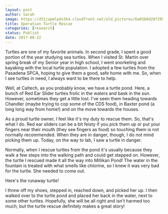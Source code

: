 ```yaml
---
layout: post
author: Sarah
image: https://d31japmlpdv3k4.cloudfront.net/old_pictures/6a01b8d28f2955970c01bb09b6dd6e970d-pi.jpg
title: Operation Turtle Rescue
categories: [research]
status: Publish
date: 2017-08-22
---
```



Turtles are one of my favorite animals. In second grade, I spent a good portion of the year studying sea turtles. When I visited St. Martin over spring break of my Senior year in high school, I went snorkeling and kayaking with the local turtle population. I adopted a few turtles from the Pasadena SPCA, hoping to give them a good, safe home with me. So, when I see turtles in need, I always want to be there to help.

Well, at Caltech, as you probably know, we have a turtle pond. Here, a bunch of Red Ear Slider turtles frolic in the waters and bask in the sun. However, sometimes they get a little lost. I've seen them heading towards Chandler (maybe trying to cop some of the CDS food), in Baxter pond (a long long way from home!) and on the move towards the houses.

As a proud turtle owner, I feel like it's my duty to rescue them. So, that's what I do. Red ear sliders can be a bit feisty if you pick them up or put your fingers near their mouth (they see fingers as food) so touching them is not normally recommended. When they are in danger, though, I do not mind picking them up. Today, on the way to lab, I saw a turtle in danger.

Normally, when I rescue turtles from the pond it's usually because they walk a few steps into the walking path and could get stepped on. However, the turtle I rescued made it all the way into Millikan Pond! The water in the fountain is treated with what smells like chlorine, so I knew it was very bad for the turtle. She needed to come out.

<div class="photo-caption caption-xid-6a01b8d28f2955970c01bb09b6dd6e970d" id="caption-xid-6a01b8d28f2955970c01bb09b6dd6e970d">Here's the runaway turtle!

I threw off my shoes, stepped in, reached down, and picked her up. I then walked over to the turtle pond and placed her back in the water, next to some other turtles. Hopefully, she will be all right and isn't harmed too much, but the turtle rescue definitely makes a great story!

